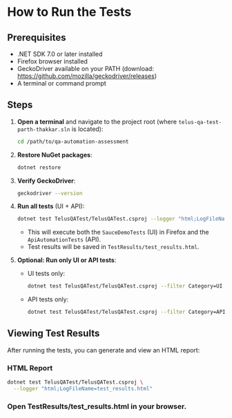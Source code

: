 # How to Run the Tests

## Prerequisites

- .NET SDK 7.0 or later installed  
- Firefox browser installed  
- GeckoDriver available on your PATH (download: https://github.com/mozilla/geckodriver/releases)  
- A terminal or command prompt

## Steps

1. **Open a terminal** and navigate to the project root (where `telus-qa-test-parth-thakkar.sln` is located):

   ```bash
   cd /path/to/qa-automation-assessment
   ```

2. **Restore NuGet packages**:

   ```bash
   dotnet restore
   ```

3. **Verify GeckoDriver**:

   ```bash
   geckodriver --version
   ```

4. **Run all tests** (UI + API):

   ```bash
   dotnet test TelusQATest/TelusQATest.csproj --logger "html;LogFileName=test_results.html"
   ```

   - This will execute both the `SauceDemoTests` (UI) in Firefox and the `ApiAutomationTests` (API).
   - Test results will be saved in `TestResults/test_results.html`.

5. **Optional: Run only UI or API tests**:

   - UI tests only:
     ```bash
     dotnet test TelusQATest/TelusQATest.csproj --filter Category=UI
     ```
   - API tests only:
     ```bash
     dotnet test TelusQATest/TelusQATest.csproj --filter Category=API
     ```

## Viewing Test Results

After running the tests, you can generate and view an HTML report:

### HTML Report

```bash
dotnet test TelusQATest/TelusQATest.csproj \
  --logger "html;LogFileName=test_results.html"
  ```

### Open TestResults/test_results.html in your browser.